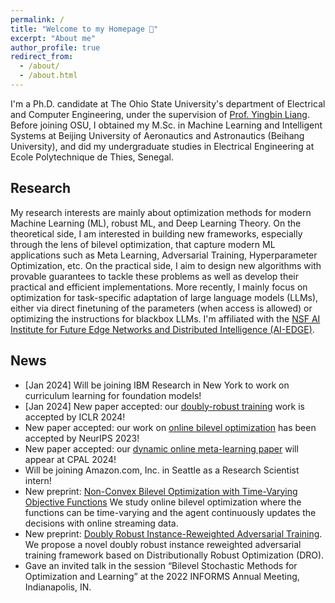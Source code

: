 ```yaml
---
permalink: /
title: "Welcome to my Homepage 🤗"
excerpt: "About me"
author_profile: true
redirect_from: 
  - /about/
  - /about.html
---
```


I'm a Ph.D. candidate at The Ohio State University's department of Electrical and Computer Engineering, under the supervision of [Prof. Yingbin Liang](https://sites.google.com/view/yingbinliang/home). 
Before joining OSU, I obtained my M.Sc. in Machine Learning and Intelligent Systems at 
Beijing University of Aeronautics and Astronautics (Beihang University), and did my undergraduate studies in Electrical Engineering at Ecole Polytechnique de Thies, Senegal. 

## Research 
My research interests are mainly about optimization methods for modern Machine Learning (ML), robust ML, and Deep Learning Theory. 
On the theoretical side, I am interested in building new frameworks, especially through the lens of bilevel optimization, 
that capture modern ML applications such as Meta Learning, Adversarial Training, Hyperparameter Optimization, etc. 
On the practical side, I aim to design new algorithms with provable guarantees to tackle these problems as well as develop their practical and efficient implementations. 
More recently, I mainly focus on optimization for task-specific adaptation of large language models (LLMs), either via direct finetuning of the parameters (when access is allowed) or optimizing the instructions for blackbox LLMs. 
I'm affiliated with the [NSF AI Institute for Future Edge Networks and Distributed Intelligence (AI-EDGE)](https://aiedge.osu.edu/). 

## News 

[//]: # (August 2023 - started here, [11/23] ) 
- [Jan 2024] Will be joining IBM Research in New York to work on curriculum learning for foundation models! 
- [Jan 2024] New paper accepted: our [doubly-robust training](https://arxiv.org/abs/2308.00311) work is accepted by ICLR 2024! 
- New paper accepted: our work on [online bilevel optimization](https://arxiv.org/abs/2308.03811) has been accepted by NeurIPS 2023! 
- New paper accepted: our [dynamic online meta-learning paper](https://arxiv.org/abs/2302.00857) will appear at CPAL 2024! 
- Will be joining Amazon.com, Inc. in Seattle as a Research Scientist intern! 
- New preprint: [Non-Convex Bilevel Optimization with Time-Varying Objective Functions](https://arxiv.org/abs/2308.03811)  We study online bilevel optimization where the functions can be time-varying and the agent continuously updates the decisions with online streaming data. 
- New preprint: [Doubly Robust Instance-Reweighted Adversarial Training](https://arxiv.org/abs/2308.00311). We propose a novel doubly robust instance reweighted adversarial training framework based on Distributionally Robust Optimization (DRO).
- Gave an invited talk in the session “Bilevel Stochastic Methods for Optimization and Learning” at the 2022 INFORMS Annual Meeting, Indianapolis, IN. 

